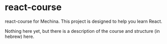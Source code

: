 # react-course
react-course for Mechina. This project is designed to help you learn React.

Nothing here yet, but there is a description of the course and structure (in hebrew) here.
